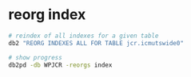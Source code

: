 # reorg index

```bash
# reindex of all indexes for a given table
db2 "REORG INDEXES ALL FOR TABLE jcr.icmutswide0"

# show progress
db2pd -db WPJCR -reorgs index
```

 
